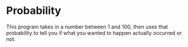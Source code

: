 # Probability
This program takes in a number between 1 and 100, then uses that probability to tell you if what you wanted to happen actually occurred or not.
